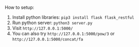 How to setup:

1. Install python libraries: `pip3 install flask flask_restful`
2. Run python server: `python3 server.py`
3. Visit `http://127.0.0.1:5000/`
4. You can also try `http://127.0.0.1:5000/pow/3` or `http://127.0.0.1:5000/concat/fa`
